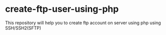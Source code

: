 # create-ftp-user-using-php
This repository will help you to create ftp account on server using php using SSH/SSH2(SFTP)
